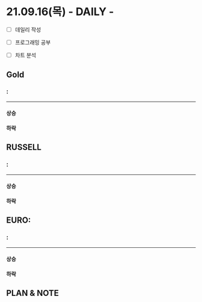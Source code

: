 # 21.09.16(목)  - DAILY -

- [ ] 데일리 작성
- [ ] 프로그래밍 공부
- [ ] 차트 분석



## Gold

###  : 

---



#### 상승



#### 하락





## RUSSELL

###  : 

---





#### 상승





#### 하락





## EURO:

### :

---







#### 상승





#### 하락





## PLAN & NOTE

